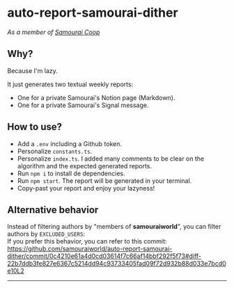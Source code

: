 # auto-report-samourai-dither
_As a member of [Samourai Coop](https://github.com/orgs/samouraiworld/)_
## Why?
Because I'm lazy.

It just generates two textual weekly reports:
- One for a private Samourai's Notion page (Markdown).
- One for a private Samourai's Signal message.

## How to use?
- Add a `.env` including a Github token.
- Personalize `constants.ts`.
- Personalize `index.ts`. I added many comments to be clear on the algorithm and the expected generated reports.
- Run `npm i` to install de dependencies.
- Run `npm start`. The report will be generated in your terminal.
- Copy-past your report and enjoy your lazyness!

## Alternative behavior
Instead of filtering authors by "members of **samouraiworld**", you can filter authors by `EXCLUDED_USERS`:  
If you prefer this behavior, you can refer to this commit: https://github.com/samouraiworld/auto-report-samourai-dither/commit/0c4210e61a4d0cd03614f7c66af14bbf292f5f73#diff-22b7ddb3fe827e6367c5214dd94c93733405fad09f72d932b88d033e7bcd0e10L2
___
